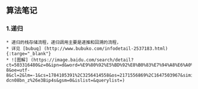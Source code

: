 
## 算法笔记

### 1.递归
    * 递归的栈存储流程，递归调用主要是递推和回溯的流程，
    * 详见 [bubuq] (http://www.bubuko.com/infodetail-2537183.html) {:targe="_blank"}
    * ![图解] (https://image.baidu.com/search/detail?ct=503316480&z=0&ipn=d&word=%E9%80%92%E5%BD%92%E8%B0%83%E7%94%A8%E6%A0%88%20%E5%9B%BE%E8%A7%A3&hs=2&pn=1&spn=0&di=162263198021&pi=0&rn=1&tn=baiduimagedetail&is=0%2C0&ie=utf-8&oe=utf-8&cl=2&lm=-1&cs=1784105391%2C3256414558&os=2171556869%2C1647503967&simid=0%2C0&adpicid=0&lpn=0&ln=30&fr=ala&fm=&sme=&cg=&bdtype=0&oriquery=%E9%80%92%E5%BD%92%E8%B0%83%E7%94%A8%E6%A0%88%20%E5%9B%BE%E8%A7%A3&objurl=http%3A%2F%2Fimage.bubuko.com%2Finfo%2F201803%2F20180324153649094188.png&fromurl=ippr_z2C%24qAzdH3FAzdH3Fooo_z%26e3Bk7k7h5_z%26e3Bv54AzdH3Ftgu51jpwts-dcn08bn_z%26e3Bip4s&gsm=0&islist=&querylist=)




  
